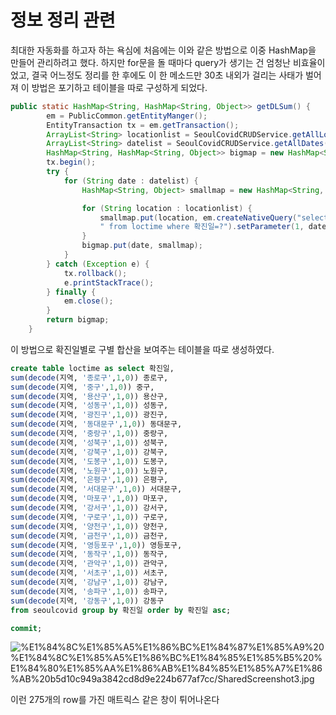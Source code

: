 # 정보 정리 관련

최대한 자동화를 하고자 하는 욕심에 처음에는 이와 같은 방법으로 이중 HashMap을 만들어 관리하려고 했다. 하지만 for문을 돌 때마다 query가 생기는 건 엄청난 비효율이었고, 결국 어느정도 정리를 한 후에도 이 한 메소드만 30초 내외가 걸리는 사태가 벌어져 이 방법은 포기하고 테이블을 따로 구성하게 되었다.

```java
public static HashMap<String, HashMap<String, Object>> getDLSum() {
		em = PublicCommon.getEntityManger();
		EntityTransaction tx = em.getTransaction();
		ArrayList<String> locationlist = SeoulCovidCRUDService.getAllLocations();
		ArrayList<String> datelist = SeoulCovidCRUDService.getAllDates();
		HashMap<String, HashMap<String, Object>> bigmap = new HashMap<String, HashMap<String, Object>>();
		tx.begin();
		try {
			for (String date : datelist) {
				HashMap<String, Object> smallmap = new HashMap<String, Object>();

				for (String location : locationlist) {
					smallmap.put(location, em.createNativeQuery("select " + location + 
					" from loctime where 확진일=?").setParameter(1, date).getSingleResult());
				}
				bigmap.put(date, smallmap);
			}
		} catch (Exception e) {
			tx.rollback();
			e.printStackTrace();
		} finally {
			em.close();
		}
		return bigmap;
	}
```

이 방법으로 확진일별로 구별 합산을 보여주는 테이블을 따로 생성하였다.

```sql
create table loctime as select 확진일, 
sum(decode(지역, '종로구',1,0)) 종로구,
sum(decode(지역, '중구',1,0)) 중구, 
sum(decode(지역, '용산구',1,0)) 용산구, 
sum(decode(지역, '성동구',1,0)) 성동구, 
sum(decode(지역, '광진구',1,0)) 광진구, 
sum(decode(지역, '동대문구',1,0)) 동대문구, 
sum(decode(지역, '중랑구',1,0)) 중랑구, 
sum(decode(지역, '성북구',1,0)) 성북구,
sum(decode(지역, '강북구',1,0)) 강북구, 
sum(decode(지역, '도봉구',1,0)) 도봉구,
sum(decode(지역, '노원구',1,0)) 노원구, 
sum(decode(지역, '은평구',1,0)) 은평구,
sum(decode(지역, '서대문구',1,0)) 서대문구, 
sum(decode(지역, '마포구',1,0)) 마포구,
sum(decode(지역, '강서구',1,0)) 강서구, 
sum(decode(지역, '구로구',1,0)) 구로구,
sum(decode(지역, '양천구',1,0)) 양천구, 
sum(decode(지역, '금천구',1,0)) 금천구,
sum(decode(지역, '영등포구',1,0)) 영등포구, 
sum(decode(지역, '동작구',1,0)) 동작구,
sum(decode(지역, '관악구',1,0)) 관악구, 
sum(decode(지역, '서초구',1,0)) 서초구,
sum(decode(지역, '강남구',1,0)) 강남구, 
sum(decode(지역, '송파구',1,0)) 송파구,
sum(decode(지역, '강동구',1,0)) 강동구 
from seoulcovid group by 확진일 order by 확진일 asc;

commit;
```

![%E1%84%8C%E1%85%A5%E1%86%BC%E1%84%87%E1%85%A9%20%E1%84%8C%E1%85%A5%E1%86%BC%E1%84%85%E1%85%B5%20%E1%84%80%E1%85%AA%E1%86%AB%E1%84%85%E1%85%A7%E1%86%AB%20b5d10c949a3842cd8d9e224b677af7cc/SharedScreenshot3.jpg](%E1%84%8C%E1%85%A5%E1%86%BC%E1%84%87%E1%85%A9%20%E1%84%8C%E1%85%A5%E1%86%BC%E1%84%85%E1%85%B5%20%E1%84%80%E1%85%AA%E1%86%AB%E1%84%85%E1%85%A7%E1%86%AB%20b5d10c949a3842cd8d9e224b677af7cc/SharedScreenshot3.jpg)

이런 275개의 row를 가진 매트릭스 같은 창이 튀어나온다